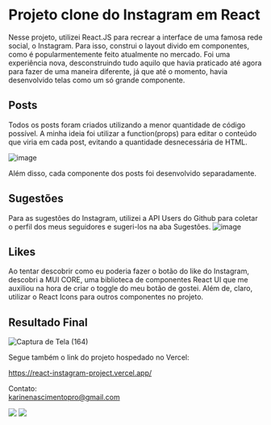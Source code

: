 # Projeto clone do Instagram em React

Nesse projeto, utilizei React.JS para recrear a interface de uma famosa rede social, o Instagram.
Para isso, construi o layout divido em componentes, como é popularmentemente feito atualmente no mercado. Foi uma experiência nova, desconstruindo tudo aquilo que havia praticado até agora para fazer de uma maneira diferente, já que até o momento, havia desenvolvido telas como um só grande componente.


## Posts

Todos os posts foram criados utilizando a menor quantidade de código possível. A minha ideia foi utilizar a function(props) para editar o conteúdo que viria em cada post, evitando a quantidade desnecessária de HTML.

![image](https://user-images.githubusercontent.com/110692090/197644050-cec2d53d-e9f5-4183-b089-d0450b95cf35.png)

Além disso, cada componente dos posts foi desenvolvido separadamente.

## Sugestões 

Para as sugestões do Instagram, utilizei a API Users do Github para coletar o perfil dos meus seguidores e sugeri-los na aba Sugestões.
![image](https://user-images.githubusercontent.com/110692090/197645977-536ad896-a369-4b12-9358-6a0124cea362.png)


## Likes 

Ao tentar descobrir como eu poderia fazer o botão do like do Instagram, descobri a MUI CORE, uma biblioteca de componentes React UI que me auxiliou na hora de criar o toggle do meu botão de gostei. Além de, claro, utilizar o React Icons para outros componentes no projeto.


## Resultado Final
![Captura de Tela (164)](https://user-images.githubusercontent.com/110692090/197646181-50c5f8e4-c9e9-4282-bf23-4f3c08a8e809.png)


Segue também o link do projeto hospedado no Vercel:

https://react-instagram-project.vercel.app/


<div>
  
  Contato: <br>
  karinenascimentopro@gmail.com
  <div>
<a href="https://www.instagram.com/sskahj/" target="_blank"><img src="https://img.shields.io/badge/Instagram-E4405F?style=for-the-badge&logo=instagram&logoColor=white"/></a>
<a href="https://www.linkedin.com/posts/karine-nascimentohs_linkedin-javascript-css-activity-6977028956436750336-kuIa?utm_source=share&utm_medium=member_desktop" target="_blank"><img src="https://img.shields.io/badge/LinkedIn-0077B5?style=for-the-badge&logo=linkedin&logoColor=white"/></a>
  </div>
  

</div>
